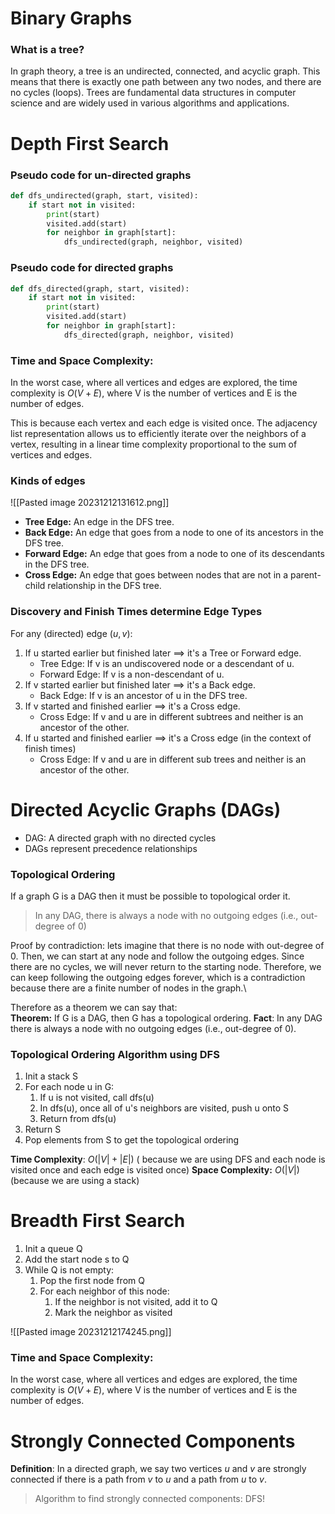 # Binary Graphs
### What is a tree?
In graph theory, a tree is an undirected, connected, and acyclic graph. This means that there is exactly one path between any two nodes, and there are no cycles (loops). Trees are fundamental data structures in computer science and are widely used in various algorithms and applications.

# Depth First Search
### Pseudo code for un-directed graphs
```python
def dfs_undirected(graph, start, visited):
    if start not in visited:
        print(start)
        visited.add(start)
        for neighbor in graph[start]:
            dfs_undirected(graph, neighbor, visited)
```

### Pseudo code for directed graphs
```python
def dfs_directed(graph, start, visited):
    if start not in visited:
        print(start)
        visited.add(start)
        for neighbor in graph[start]:
            dfs_directed(graph, neighbor, visited)
```
### Time and Space Complexity:
In the worst case, where all vertices and edges are explored, the time complexity is 
$O(V + E)$, where V is the number of vertices and E is the number of edges.

This is because each vertex and each edge is visited once. The adjacency list representation allows us to efficiently iterate over the neighbors of a vertex, resulting in a linear time complexity proportional to the sum of vertices and edges.

### Kinds of edges

![[Pasted image 20231212131612.png]]
- **Tree Edge:** An edge in the DFS tree.
- **Back Edge:** An edge that goes from a node to one of its ancestors in the DFS tree.
- **Forward Edge:** An edge that goes from a node to one of its descendants in the DFS tree.
- **Cross Edge:** An edge that goes between nodes that are not in a parent-child relationship in the DFS tree.
### Discovery and Finish Times determine Edge Types
For any (directed) edge ($u,v$):
1. If u started earlier but finished later ⟹ it's a Tree or Forward edge.
   - Tree Edge: If v is an undiscovered node or a descendant of u.
   - Forward Edge: If v is a non-descendant of u.
2. If v started earlier but finished later ⟹ it's a Back edge.
   - Back Edge: If v is an ancestor of u in the DFS tree.
3. If v started and finished earlier ⟹ it's a Cross edge.
   - Cross Edge: If v and u are in different subtrees and neither is an ancestor of the other.
4. If u started and finished earlier ⟹ it's a Cross edge (in the context of finish times)
   - Cross Edge: If v and u are in different sub trees and neither is an ancestor of the other.



# Directed Acyclic Graphs (DAGs)
- DAG: A directed graph with no directed cycles
- DAGs represent precedence relationships
### Topological Ordering
If a graph G is a DAG then it must be possible to topological order it.
> In any DAG, there is always a node with no outgoing edges (i.e., out-degree of 0)

Proof by contradiction: lets imagine that there is no node with out-degree of 0. Then, we can start at any node and follow the outgoing edges. Since there are no cycles, we will never return to the starting node. Therefore, we can keep following the outgoing edges forever, which is a contradiction because there are a finite number of nodes in the graph.\

Therefore as a theorem we can say that:\
**Theorem:** If G is a DAG, then G has a topological ordering.
**Fact**: In any DAG there is always a node with no outgoing edges (i.e., out-degree of 0).

### Topological Ordering Algorithm using DFS
1. Init a stack S
2. For each node u in G:
   1. If u is not visited, call dfs(u)
   2. In dfs(u), once all of u's neighbors are visited, push u onto S
   3. Return from dfs(u)
3. Return S
4. Pop elements from S to get the topological ordering

**Time Complexity**: $O(|V|+|E|)$ ( because we are using DFS and each node is visited once and each edge is visited once) 
**Space Complexity:** $O(|V|)$ (because we are using a stack)




# Breadth First Search
1. Init a queue Q
2. Add the start node s to Q
3. While Q is not empty:
   1. Pop the first node from Q
   2. For each neighbor of this node:
      1. If the neighbor is not visited, add it to Q
      2. Mark the neighbor as visited

![[Pasted image 20231212174245.png]]

### Time and Space Complexity:
In the worst case, where all vertices and edges are explored, the time complexity is 
$O(V + E)$, where V is the number of vertices and E is the number of edges.


# Strongly Connected Components
**Definition**: In a directed graph, we say two vertices $u$ and $v$ are strongly connected if there is a path from $v$ to $u$ and a path from $u$ to $v$.

> Algorithm to find strongly connected components: DFS!